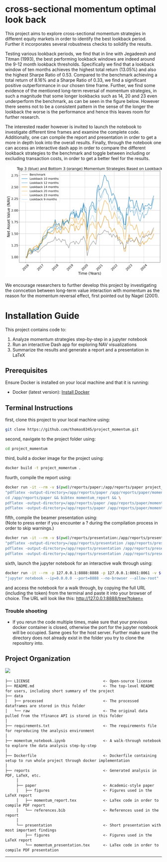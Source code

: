 # cross-sectional momentum optimal look back

This project aims to explore cross-sectional momentum strategies in different equity markets in order to identify the best lookback period. Further it incorporates several robustness checks to solidify the results.

Testing various lookback periods, we find that in line with Jegadeesh and Titman (1993), the best performing lookback windows are indeed around the 9-12 month lookback thresholds. Specifically we find that a lookback window of ten months achieves the highest total return (13.05\%) and also the highest Sharpe Ratio of 0.53. Compared to the benchmark achieving a total return of 8.16\% and a Sharpe Ratio of 0.33, we find a significant positive outperformance in our chosen time frame. Further, we find some evidence of the mentioned long-term reversal of momentum strategies, in such a magnitude that some longer lookbacks such as 14, 20 and 23 even underperform the benchmark, as can be seen in the figure below. However there seems not to be a consistent pattern in the sense of the longer the lookback the worse is the performance and hence this leaves room for further research.

The interested reader however is invited to launch the notebook to investigate different time frames and examine the complete code. Additionally, one can compile the report and presentation in order to get a more in depth look into the overall results. Finally, through the notebook one can access an interactive dash app in order to compare the different lookback strategies to the benchmark and toggle between including or excluding transaction costs, in order to get a better feel for the results.

![main_result](reports/figures/fig_bm.png)

We encourage researchers to further develop this project by investigating the conncetion between long-term value interaction with momentum as the reason for the momentum reversal effect, first pointed out by Nagel (2001).

# Installation Guide

This project contains code to:
1. Analyze momentum strategies step-by-step in a jupyter notebook
2. Run an interactive Dash app for exploring NAV visualizations
3. Summarize the results and generate a report and a presentation in LaTeX

## Prerequisites
Ensure Docker is installed on your local machine and that it is running:
- Docker (latest version): [Install Docker](https://docs.docker.com/get-docker/)

## Terminal Instructions
first, clone this project to your local machine using:
```bash
git clone https://github.com/thomas0345/project_momentum.git
```

second, navigate to the project folder using:
```bash
cd project_momentum
```

third, build a docker image for the project using:
```bash
docker build -t project_momentum .
```

fourth, compile the report using:
```bash
docker run -it --rm -v $(pwd)/reports/paper:/app/reports/paper project_momentum \
"pdflatex -output-directory=/app/reports/paper /app/reports/paper/momentum_report.tex && \
cd /app/reports/paper && bibtex momentum_report && \
pdflatex -output-directory=/app/reports/paper /app/reports/paper/momentum_report.tex && \
pdflatex -output-directory=/app/reports/paper /app/reports/paper/momentum_report.tex"
```

fifth, compile the beamer presentation using:\
(Note to press enter if you encounter a ? during the compilation process in order to skip warnings.)
```bash
docker run -it --rm -v $(pwd)/reports/presentation:/app/reports/presentation project_momentum \
"pdflatex -output-directory=/app/reports/presentation /app/reports/presentation/momentum_presentation.tex && \
pdflatex -output-directory=/app/reports/presentation /app/reports/presentation/momentum_presentation.tex && \
pdflatex -output-directory=/app/reports/presentation /app/reports/presentation/momentum_presentation.tex"
```

sixth, launch the jupyter notebook for an interactive walk through using:
```bash
docker run -it --rm -p 127.0.0.1:8888:8888 -p 127.0.0.1:8061:8061 -v $(pwd):/app project_momentum \
"jupyter notebook --ip=0.0.0.0 --port=8888 --no-browser --allow-root"
```
and access the notebook for a walk through, by copying the full URL (including the token) from the terminal and paste it into your browser of choice.
The URL will look like this:    http://127.0.0.1:8888/tree?token=<TOKEN>

### Trouble shooting
- If you rerun the code multiple times, make sure that your previous docker container is closed, otherwise the port for the jupyter notebook will be occupied. Same goes for the host server. Further make sure the directory does not already exist in the folder you try to clone the repository into.



## Project Organization
<a target="_blank" href="https://cookiecutter-data-science.drivendata.org/">
    <img src="https://img.shields.io/badge/CCDS-Project%20template-328F97?logo=cookiecutter" />
</a>

```
├── LICENSE                                 <- Open-source license
├── README.md                               <- The top-level README for users, including short summary of the project
├── data
│   ├── processed                           <- The processed dataframes are stored in this folder
│   └── raw                                 <- The original data pulled from the Yfinance API is stored in this folder
│
├── requirements.txt                        <- The requirements file for reproducing the analysis environment
│
├── momentum_notebook.ipynb                 <- A walk-through notebook to explore the data analysis step-by-step
│
├── Dockerfile                              <- Dockerfile containing setup to run whole project through docker implementation
│
├── reports                                 <- Generated analysis in PDF, LaTeX, etc.
     │
     ├── paper                              <- Academic-style paper
     │   ├── figures                        <- Figures used in the LaTeX report
     │   ├── momentum_report.tex            <- LaTex code in order to compile PDF report
     │   └── references.bib                 <- References used in the report
     │
     └── presentation                       <- Short presentation with most important findings
         ├── figures                        <- Figures used in the LaTeX report
         └── momentum_presentation.tex      <- LaTex code in order to compile PDF presentation
```

--------

